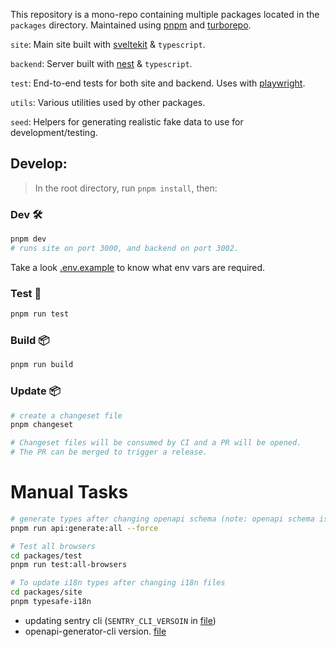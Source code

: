 This repository is a mono-repo containing multiple packages located in the `packages` directory. Maintained using [pnpm](https://pnpm.io/) and [turborepo](https://turborepo.org/).

`site`: Main site built with [sveltekit](https://kit.svelte.dev/) & `typescript`.

`backend`: Server built with [nest](https://github.com/nestjs/nest) & `typescript`.

`test`: End-to-end tests for both site and backend. Uses with [playwright](https://playwright.dev/).

`utils`: Various utilities used by other packages.

`seed`: Helpers for generating realistic fake data to use for development/testing.

## Develop:

> In the root directory, run `pnpm install`, then:

### Dev 🛠️

```bash
pnpm dev
# runs site on port 3000, and backend on port 3002.
```

Take a look [.env.example](.env.example) to know what env vars are required.

### Test 🧪

```bash
pnpm run test
```

### Build 📦

```bash
pnpm run build
```

### Update 📦

```bash
# create a changeset file
pnpm changeset

# Changeset files will be consumed by CI and a PR will be opened.
# The PR can be merged to trigger a release.
```

#

# Manual Tasks

```bash
# generate types after changing openapi schema (note: openapi schema is only generated in when running pnpm dev)
pnpm run api:generate:all --force

# Test all browsers
cd packages/test
pnpm run test:all-browsers

# To update i18n types after changing i18n files
cd packages/site
pnpm typesafe-i18n
```

- updating sentry cli (`SENTRY_CLI_VERSOIN` in [file](.github/workflows/ci.yml))
- openapi-generator-cli version. [file](packages/backend/get-openapi.sh)
